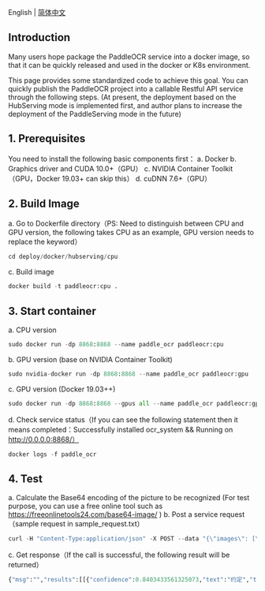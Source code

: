 English | [简体中文](README_cn.md)

## Introduction
Many users hope package the PaddleOCR service into a docker image, so that it can be quickly released and used in the docker or K8s environment.

This page provides some standardized code to achieve this goal. You can quickly publish the PaddleOCR project into a callable Restful API service through the following steps. (At present, the deployment based on the HubServing mode is implemented first, and author plans to increase the deployment of the PaddleServing mode in the future)

## 1. Prerequisites

You need to install the following basic components first：
a. Docker
b. Graphics driver and CUDA 10.0+（GPU）
c. NVIDIA Container Toolkit（GPU，Docker 19.03+ can skip this）
d. cuDNN 7.6+（GPU）

## 2. Build Image
a. Go to Dockerfile directory（PS: Need to distinguish between CPU and GPU version, the following takes CPU as an example, GPU version needs to replace the keyword）
```py
cd deploy/docker/hubserving/cpu
```
c. Build image
```py
docker build -t paddleocr:cpu .
```

## 3. Start container
a. CPU version
```py
sudo docker run -dp 8868:8868 --name paddle_ocr paddleocr:cpu
```
b. GPU version (base on NVIDIA Container Toolkit)
```py
sudo nvidia-docker run -dp 8868:8868 --name paddle_ocr paddleocr:gpu
```
c. GPU version (Docker 19.03++)
```py
sudo docker run -dp 8868:8868 --gpus all --name paddle_ocr paddleocr:gpu
```
d. Check service status（If you can see the following statement then it means completed：Successfully installed ocr_system && Running on http://0.0.0.0:8868/）
```py
docker logs -f paddle_ocr
```

## 4. Test
a. Calculate the Base64 encoding of the picture to be recognized (For test purpose, you can use a free online tool such as https://freeonlinetools24.com/base64-image/ )
b. Post a service request（sample request in sample_request.txt）

```py
curl -H "Content-Type:application/json" -X POST --data "{\"images\": [\"Input image Base64 encode(need to delete the code 'data:image/jpg;base64,'）\"]}" http://localhost:8868/predict/ocr_system
```
c. Get response（If the call is successful, the following result will be returned）
```py
{"msg":"","results":[[{"confidence":0.8403433561325073,"text":"约定","text_region":[[345,377],[641,390],[634,540],[339,528]]},{"confidence":0.8131805658340454,"text":"最终相遇","text_region":[[356,532],[624,530],[624,596],[356,598]]}]],"status":"0"}
```
